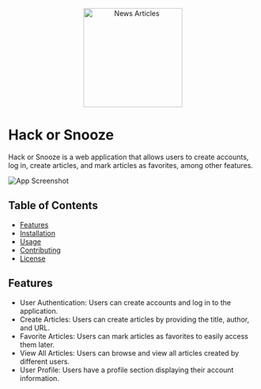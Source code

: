 <div align="center">
  <img src="https://images.unsplash.com/photo-1530669731069-48706bc794ab?ixlib=rb-4.0.3&ixid=M3wxMjA3fDB8MHxwaG90by1wYWdlfHx8fGVufDB8fHx8fA%3D%3D&auto=format&fit=crop&w=880&q=80" alt="News Articles" width="200px">
</div>

# Hack or Snooze

Hack or Snooze is a web application that allows users to create accounts, log in, create articles, and mark articles as favorites, among other features.

![App Screenshot](app_screenshot.png)

## Table of Contents

- [Features](#features)
- [Installation](#installation)
- [Usage](#usage)
- [Contributing](#contributing)
- [License](#license)

## Features

- User Authentication: Users can create accounts and log in to the application.
- Create Articles: Users can create articles by providing the title, author, and URL.
- Favorite Articles: Users can mark articles as favorites to easily access them later.
- View All Articles: Users can browse and view all articles created by different users.
- User Profile: Users have a profile section displaying their account information.
